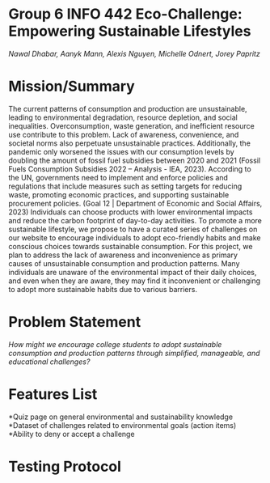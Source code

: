 # Group 6 INFO 442 Eco-Challenge: Empowering Sustainable Lifestyles
*Nawal Dhabar, Aanyk Mann, Alexis Nguyen, Michelle Odnert, Jorey Papritz*

# Mission/Summary
The current patterns of consumption and production are unsustainable, leading to environmental degradation, resource depletion, and social inequalities. Overconsumption, waste generation, and inefficient resource use contribute to this problem. Lack of awareness, convenience, and societal norms also perpetuate unsustainable practices. Additionally, the pandemic only worsened the issues with our consumption levels by doubling the amount of fossil fuel subsidies between 2020 and 2021 (Fossil Fuels Consumption Subsidies 2022 – Analysis - IEA, 2023). 
According to the UN, governments need to implement and enforce policies and regulations that include measures such as setting targets for reducing waste, promoting economic practices, and supporting sustainable procurement policies. (Goal 12 | Department of Economic and Social Affairs, 2023) Individuals can choose products with lower environmental impacts and reduce the carbon footprint of day-to-day activities. To promote a more sustainable lifestyle, we propose to have a curated series of challenges on our website to encourage individuals to adopt eco-friendly habits and make conscious choices towards sustainable consumption.
For this project, we plan to address the lack of awareness and inconvenience as primary causes of unsustainable consumption and production patterns. Many individuals are unaware of the environmental impact of their daily choices, and even when they are aware, they may find it inconvenient or challenging to adopt more sustainable habits due to various barriers. 

# Problem Statement
*How might we encourage college students to adopt sustainable consumption and production patterns through simplified, manageable, and educational challenges?*

# Features List
*Quiz page on general environmental and sustainability knowledge
*Dataset of challenges related to environmental goals (action items) 
*Ability to deny or accept a challenge


# Testing Protocol



